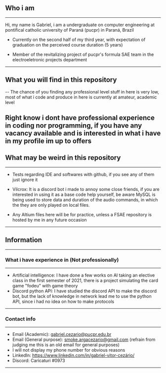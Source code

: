 ## Who i am
---
Hi, my name is Gabriel, i am a undergraduate on computer engineering at pontifical catholic university of Paraná (pucpr) in Paraná, Brazil

- Currently on the second half of my third year, with expectation of graduation on the perceived course duration (5 years)

- Member of the revitalizing project of pucpr's formula SAE team in the electroeletronic projects department
--- 
## What you will find in this repository
--
The chance of you finding any professional level stuff in here is very low, most of what i code and produce in here is currently at amateur, academic level

Right know i dont have professional experience in coding nor programming, if you have any vacancy available and is interested in what i have in my profile im up to offers
---
## What may be weird in this repository
---

- Tests regarding IDE and softwares with github, if you see any of them just ignore it

- Vilcrox: It is a discord bot i made to annoy some close friends, if you are interested in using it as a base code help yourself,
  be aware MySQL is being used to store data and duration of the audio commands, in which the they are only played on local files.

- Any Altium files here will be for practice, unless a FSAE repository is hosted by me in any future occasion
---
## Information
---
### What i have experience in (Not professionally)
---
- Artificial intelligence: I have done a few works on AI taking an elective class in the first semester of 2021, there is a project simulating the card game "fodeu" with game 
  theory
- Discord python API: I have studied the discord API to make the discord bot, but the lack of knowledge in network lead me to use the python API, since i had no idea on how to
  make protocols
---
### Contact info
---
  - Email (Academic): gabriel.cezario@pucpr.edu.br
  - Email (General purpose): smoke.argacezario@gmail.com (refrain from judging me this is an old email for general purposes)
  - I will not display my phone number for obvious reasons
  - LinkedIn: https://www.linkedin.com/in/gabriel-vitor-cezário/
  - Discord: Caricaturi #0973
---

